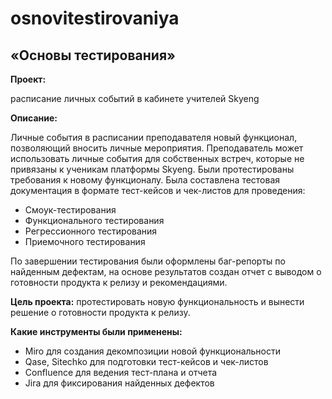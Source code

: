 # osnovitestirovaniya
## «Основы тестирования»
**Проект:**

расписание личных событий в кабинете учителей Skyeng

**Описание:**

Личные события в расписании преподавателя новый функционал, позволяющий вносить личные мероприятия. Преподаватель может использовать личные события для собственных встреч, которые не привязаны к ученикам платформы Skyeng. 
Были протестированы требования к новому функционалу. Была составлена тестовая документация в формате тест-кейсов и чек-листов для проведения:
- Смоук-тестирования
- Функционального тестирования
- Регрессионного тестирования
- Приемочного тестирования

По завершении тестирования были оформлены баг-репорты по найденным дефектам, на основе результатов создан отчет с выводом о готовности продукта к релизу и рекомендациями.

**Цель проекта:** протестировать новую функциональность и вынести решение о готовности продукта к релизу.

**Какие инструменты были применены:**
- Miro для создания декомпозиции новой функциональности
- Qase, Sitechko для подготовки тест-кейсов и чек-листов
- Confluence для ведения тест-плана и отчета
- Jira для фиксирования найденных дефектов

